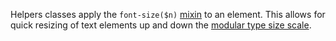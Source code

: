 Helpers classes apply the `font-size($n)` [mixin](/sass/#font-size) to an element. This allows for quick resizing of text elements up and down the [modular type size scale](/sass/#modular-scale).
